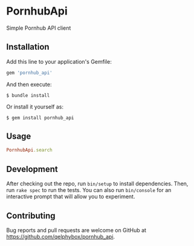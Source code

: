 # PornhubApi

Simple Pornhub API client

## Installation

Add this line to your application's Gemfile:

```ruby
gem 'pornhub_api'
```

And then execute:

    $ bundle install

Or install it yourself as:

    $ gem install pornhub_api

## Usage

```ruby
PornhubApi.search
```

## Development

After checking out the repo, run `bin/setup` to install dependencies. Then, run `rake spec` to run the tests. You can also run `bin/console` for an interactive prompt that will allow you to experiment.

## Contributing

Bug reports and pull requests are welcome on GitHub at https://github.com/qelphybox/pornhub_api.
